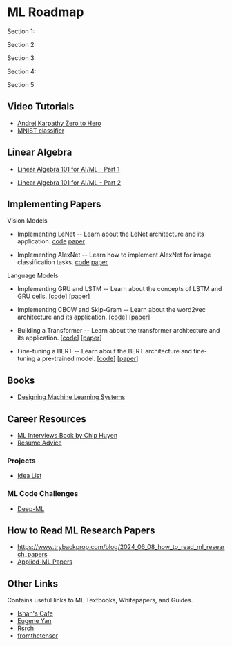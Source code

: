 # ML Roadmap

Section 1: 

Section 2: 

Section 3:

Section 4: 

Section 5:

## Video Tutorials
- [Andrej Karpathy Zero to Hero](https://www.youtube.com/@AndrejKarpathy)
- [MNIST classifier](https://www.youtube.com/watch?v=JRlyw6LO5qo)

## Linear Algebra
- [Linear Algebra 101 for AI/ML - Part 1](https://www.trybackprop.com/blog/linalg101/part_1_vectors_matrices_operations)
  
- [Linear Algebra 101 for AI/ML - Part 2](https://www.trybackprop.com/blog/linalg101/part_2_dot_product)

## Implementing Papers
Vision Models
- Implementing LeNet -- Learn about the LeNet architecture and its application.
[code](https://github.com/jla524/fromthetensor/blob/main/examples/lenet.ipynb)
[paper](http://yann.lecun.com/exdb/publis/pdf/lecun-01a.pdf)

- Implementing AlexNet -- Learn how to implement AlexNet for image classification tasks.
[code](https://github.com/jla524/fromthetensor/blob/main/examples/alexnet.ipynb)
[paper](https://papers.nips.cc/paper/2012/hash/c399862d3b9d6b76c8436e924a68c45b-Abstract.html)

Language Models
- Implementing GRU and LSTM -- Learn about the concepts of LSTM and GRU cells.
[[code](https://github.com/jla524/fromthetensor/blob/main/examples/gru_lstm.ipynb)]
[[paper](https://arxiv.org/abs/1412.3555)]

- Implementing CBOW and Skip-Gram -- Learn about the word2vec architecture and its application.
[[code](https://github.com/jla524/fromthetensor/blob/main/examples/cbow_skipgram.ipynb)]
[[paper](https://arxiv.org/abs/1301.3781)]

- Building a Transformer -- Learn about the transformer architecture and its application.
[[code](https://github.com/jla524/fromthetensor/blob/main/examples/transformer.ipynb)]
[[paper](https://arxiv.org/abs/1706.03762)]

- Fine-tuning a BERT -- Learn about the BERT architecture and fine-tuning a pre-trained model.
[[code](https://github.com/jla524/fromthetensor/blob/main/examples/bert.ipynb)]
[[paper](https://arxiv.org/abs/1810.04805)]


## Books
- [Designing Machine Learning Systems](https://www.amazon.com/Designing-Machine-Learning-Systems-Production-Ready/dp/1098107969?&_encoding=UTF8&tag=chiphuyen-20&linkCode=ur2&linkId=0a1dbab0e76f5996e29e1a97d45f14a5&camp=1789&creative=9325)
  
## Career Resources
- [ML Interviews Book by Chip Huyen](https://huyenchip.com/ml-interviews-book/)
- [Resume Advice](https://huyenchip.com/2023/01/24/what-we-look-for-in-a-candidate.html)

### Projects
- [Idea List](https://www.ishan.coffee/notes/Idea-List)

### ML Code Challenges
- [Deep-ML](https://www.deep-ml.com/)

## How to Read ML Research Papers
- https://www.trybackprop.com/blog/2024_06_08_how_to_read_ml_research_papers
- [Applied-ML Papers](https://github.com/eugeneyan/applied-ml?tab=readme-ov-file#mlops-platforms)

## Other Links
 Contains useful links to ML Textbooks, Whitepapers, and Guides.

- [Ishan's Cafe](https://www.ishan.coffee/notes/)
- [Eugene Yan](https://eugeneyan.com/)
- [Rsrch](https://www.rsrch.space/)
- [fromthetensor](https://github.com/jla524/fromthetensor?tab=readme-ov-file)


